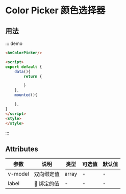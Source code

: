 # Color Picker 颜色选择器

## 用法
::: demo
```html
<AmColorPicker/>

<script>
export default {
    data(){
        return {

        }
    },
    mounted(){

    },
}
</script>
<style>
</style>
```
:::

## Attributes

| 参数       | 说明        | 类型       | 可选值         | 默认值   |
|---------- |------------ |---------- |-------------  |-------- |
| v-model      | 双向绑定值      |  array  |  -  |   -   |
| label |  绑定的值  |  -  | - | - |
